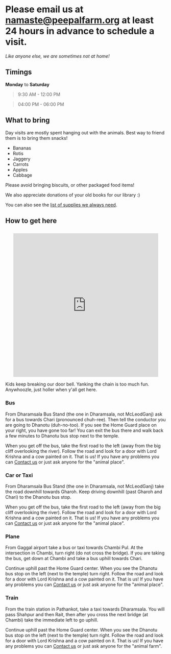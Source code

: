 Please email us at [namaste@peepalfarm.org](mailto:namaste@peepalfarm.org) at least 24 hours in advance to schedule a visit.
=====
<i>Like anyone else, we are sometimes not at home!</i>

## Timings

**Monday** to **Saturday**
> 9:30 AM - 12:00 PM

> 04:00 PM - 06:00 PM

<!--

## Meals

We serve vegan meals @ Rs. 100 per person.
Lunch is at 1:00 PM. 
Dinner is at 7:00

-->

## What to bring

Day visits are mostly spent hanging out with the animals. Best way to friend them is to bring them snacks! 

* Bananas
* Rotis
* Jaggery
* Carrots
* Apples
* Cabbage

Please avoid bringing biscuits, or other packaged food items! 

We also appreciate donations of your old books for our library :)

You can also see the [list of supplies we always need](/?p=supplies).



## How to get here

<center><iframe src="https://www.google.com/maps/embed?pb=!1m28!1m12!1m3!1d54014.38472384821!2d76.23895979235232!3d32.20695087367751!2m3!1f0!2f0!3f0!3m2!1i1024!2i768!4f13.1!4m13!3e6!4m5!1s0x391b50dffe3657df%3A0x3080e030b6ef33d1!2sInter+State+Bus+Terminal+Dharamsala%2C+Major+District+Road+45%2C+Sudher%2C+Dharamshala%2C+Himachal+Pradesh+176216!3m2!1d32.2176852!2d76.3173681!4m5!1s0x391b5a5150f50ddf%3A0x9d741965978f3253!2sPeepal+Farm%2C+Village+Dhanotu%2C+Tehsil+Shahpur%2C%2C+176208%2C+Badmash+Peepal%2C+Dharamsala%2C+Himachal+Pradesh!3m2!1d32.1921365!2d76.231343!5e0!3m2!1sen!2sin!4v1466224637763" width="90%" height="450" frameborder="0" style="border:0; margin-top:10px;" allowfullscreen></iframe></center>

Kids keep breaking our door bell. Yanking the chain is too much fun. Anywhoozle, just holler when y'all get here.

### Bus
From Dharamsala Bus Stand (the one in Dharamsala, not McLeodGanj) ask for a bus towards Chari (pronounced chuh-ree). Then tell the conductor you are going to Dhanotu (duh-no-too). If you see the Home Guard place on your right, you have gone too far! You can exit the bus there and walk back a few minutes to Dhanotu bus stop next to the temple.

When you get off the bus, take the first road to the left (away from the big cliff overlooking the river). Follow the road and look for a door with Lord Krishna and a cow painted on it. That is us! If you have any problems you can [Contact us](/?p=contact "Contact" ) or just ask anyone for the "animal place".

### Car or Taxi
From Dharamsala Bus Stand (the one in Dharamsala, not McLeodGanj) take the road downhill towards Gharoh. Keep driving downhill (past Gharoh and Chari) to the Dhanotu bus stop. 

When you get off the bus, take the first road to the left (away from the big cliff overlooking the river). Follow the road and look for a door with Lord Krishna and a cow painted on it. That is us! If you have any problems you can [Contact us](/?p=contact "Contact" ) or just ask anyone for the "animal place".

### Plane
From Gaggal airport take a bus or taxi towards Chambi Pul. At the intersection in Chambi, turn right (do not cross the bridge). If you are taking the bus, get down at Chambi and take a bus uphill towards Chari.

Continue uphill past the Home Guard center. When you see the Dhanotu bus stop on the left (next to the temple) turn right. Follow the road and look for a door with Lord Krishna and a cow painted on it. That is us! If you have any problems you can [Contact us](/?p=contact "Contact" ) or just ask anyone for the "animal place".


### Train
From the train station in Pathankot, take a taxi towards Dharamsala. You will pass Shahpur and then Rait, then after you cross the next bridge (at Chambi) take the immediate left to go uphill. 

Continue uphill past the Home Guard center. When you see the Dhanotu bus stop on the left (next to the temple) turn right. Follow the road and look for a door with Lord Krishna and a cow painted on it. That is us! If you have any problems you can [Contact us](/?p=contact "Contact" ) or just ask anyone for the "animal farm".
